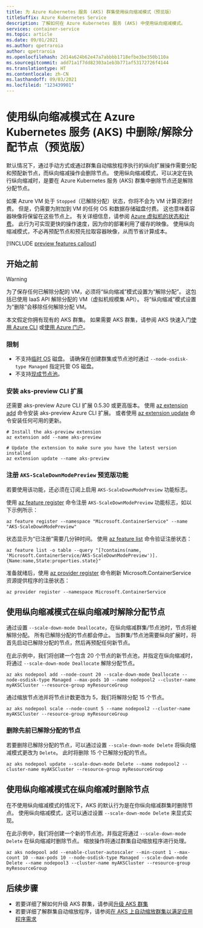 ```yaml
---
title: 为 Azure Kubernetes 服务 (AKS) 群集使用纵向缩减模式（预览版）
titleSuffix: Azure Kubernetes Service
description: 了解如何在 Azure Kubernetes 服务 (AKS) 中使用纵向缩减模式。
services: container-service
ms.topic: article
ms.date: 09/01/2021
ms.author: qpetraroia
author: qpetraroia
ms.openlocfilehash: 2d14a624b62e47a7abbbb1718efbe3be350b110a
ms.sourcegitcommit: add71a1f7dd82303a1eb3b771af53172726f4144
ms.translationtype: HT
ms.contentlocale: zh-CN
ms.lasthandoff: 09/03/2021
ms.locfileid: "123439901"
---
```

# <a name="use-scale-down-mode-to-deletedeallocate-nodes-in-azure-kubernetes-service-aks-preview"></a>使用纵向缩减模式在 Azure Kubernetes 服务 (AKS) 中删除/解除分配节点（预览版）

默认情况下，通过手动方式或通过群集自动缩放程序执行的纵向扩展操作需要分配和预配新节点，而纵向缩减操作会删除节点。 使用纵向缩减模式，可以决定在执行纵向缩减时，是要在 Azure Kubernetes 服务 (AKS) 群集中删除节点还是解除分配节点。 

如果 Azure VM 处于 `Stopped`（已解除分配）状态，你将不会为 VM 计算资源付费。 但是，仍需要为附加到 VM 的任何 OS 和数据存储磁盘付费。 这也意味着容器映像将保留在这些节点上。 有关详细信息，请参阅 [Azure 虚拟机的状态和计费][state-billing-azure-vm]。 此行为可实现更快的操作速度，因为你的部署利用了缓存的映像。 使用纵向缩减模式，不必再预配节点和预先拉取容器映像，从而节省计算成本。

[!INCLUDE [preview features callout](./includes/preview/preview-callout.md)]

## <a name="before-you-begin"></a>开始之前

> [!WARNING]
> 为了保存任何已解除分配的 VM，必须将“纵向缩减”模式设置为“解除分配”。 这包括已使用 IaaS API 解除分配的 VM（虚拟机规模集 API）。 将“纵向缩减”模式设置为“删除”会移除任何解除分配 VM。

本文假定你拥有现有的 AKS 群集。 如果需要 AKS 群集，请参阅 AKS 快速入门[使用 Azure CLI][aks-quickstart-cli] 或[使用 Azure 门户][aks-quickstart-portal]。

### <a name="limitations"></a>限制

- 不支持[临时 OS][ephemeral-os] 磁盘。 请确保在创建群集或节点池时通过 `--node-osdisk-type Managed` 指定托管 OS 磁盘。
- 不支持[现成节点池][spot-node-pool]。

### <a name="install-aks-preview-cli-extension"></a>安装 aks-preview CLI 扩展

还需要 aks-preview Azure CLI 扩展 0.5.30 或更高版本。 使用 [az extension add][az-extension-add] 命令安装 aks-preview Azure CLI 扩展。 或者使用 [az extension update][az-extension-update] 命令安装任何可用的更新。

```azurecli-interactive
# Install the aks-preview extension
az extension add --name aks-preview

# Update the extension to make sure you have the latest version installed
az extension update --name aks-preview
```

### <a name="register-the-aks-scaledownmodepreview-preview-feature"></a>注册 `AKS-ScaleDownModePreview` 预览版功能

若要使用该功能，还必须在订阅上启用 `AKS-ScaleDownModePreview` 功能标志。

使用 [az feature register][az-feature-register] 命令注册 `AKS-ScaleDownModePreview` 功能标志，如以下示例所示：

```azurecli-interactive
az feature register --namespace "Microsoft.ContainerService" --name "AKS-ScaleDownModePreview"
```

状态显示为“已注册”需要几分钟时间。 使用 [az feature list][az-feature-list] 命令验证注册状态：

```azurecli-interactive
az feature list -o table --query "[?contains(name, 'Microsoft.ContainerService/AKS-ScaleDownModePreview')].{Name:name,State:properties.state}"
```

准备就绪后，使用 [az provider register][az-provider-register] 命令刷新 Microsoft.ContainerService 资源提供程序的注册状态：

```azurecli-interactive
az provider register --namespace Microsoft.ContainerService
```

## <a name="using-scale-down-mode-to-deallocate-nodes-on-scale-down"></a>使用纵向缩减模式在纵向缩减时解除分配节点

通过设置 `--scale-down-mode Deallocate`，在纵向缩减群集/节点池时，节点将被解除分配。 所有已解除分配的节点都会停止。 当群集/节点池需要纵向扩展时，将首先启动已解除分配的节点，然后再预配任何新节点。

在此示例中，我们将创建一个包含 20 个节点的新节点池，并指定在纵向缩减时，将通过 `--scale-down-mode Deallocate` 解除分配节点。

```azurecli-interactive
az aks nodepool add --node-count 20 --scale-down-mode Deallocate --node-osdisk-type Managed --max-pods 10 --name nodepool2 --cluster-name myAKSCluster --resource-group myResourceGroup
```

通过缩放节点池并将节点计数更改为 5，我们将解除分配 15 个节点。

```azurecli-interactive
az aks nodepool scale --node-count 5 --name nodepool2 --cluster-name myAKSCluster --resource-group myResourceGroup
```

### <a name="deleting-previously-deallocated-nodes"></a>删除先前已解除分配的节点

若要删除已解除分配的节点，可以通过设置 `--scale-down-mode Delete` 将纵向缩减模式更改为 `Delete`。 此时将删除 15 个已解除分配的节点。

```azurecli-interactive
az aks nodepool update --scale-down-mode Delete --name nodepool2 --cluster-name myAKSCluster --resource-group myResourceGroup
```

## <a name="using-scale-down-mode-to-delete-nodes-on-scale-down"></a>使用纵向缩减模式在纵向缩减时删除节点

在不使用纵向缩减模式的情况下，AKS 的默认行为是在你纵向缩减群集时删除节点。 使用纵向缩减模式，这可以通过设置 `--scale-down-mode Delete` 来显式实现。

在此示例中，我们将创建一个新的节点池，并指定将通过 `--scale-down-mode Delete` 在纵向缩减时删除节点。 缩放操作将通过群集自动缩放程序进行处理。

```azurecli-interactive
az aks nodepool add --enable-cluster-autoscaler --min-count 1 --max-count 10 --max-pods 10 --node-osdisk-type Managed --scale-down-mode Delete --name nodepool3 --cluster-name myAKSCluster --resource-group myResourceGroup
```

## <a name="next-steps"></a>后续步骤

- 若要详细了解如何升级 AKS 群集，请参阅[升级 AKS 群集][aks-upgrade]
- 若要详细了解群集自动缩放程序，请参阅[在 AKS 上自动缩放群集以满足应用程序需求][cluster-autoscaler]

<!-- LINKS - Internal -->
[aks-quickstart-cli]: kubernetes-walkthrough.md
[aks-quickstart-portal]: kubernetes-walkthrough-portal.md
[aks-support-policies]: support-policies.md
[aks-faq]: faq.md
[az-extension-add]: /cli/azure/extension#az_extension_add
[az-extension-update]: /cli/azure/extension#az_extension_update
[az-feature-list]: /cli/azure/feature#az_feature_list
[az-feature-register]: /cli/azure/feature#az_feature_register
[az-aks-install-cli]: /cli/azure/aks#az_aks_install_cli
[az-provider-register]: /cli/azure/provider#az_provider_register
[aks-upgrade]: upgrade-cluster.md
[cluster-autoscaler]: cluster-autoscaler.md
[ephemeral-os]: cluster-configuration.md#ephemeral-os
[state-billing-azure-vm]: ../virtual-machines/states-billing.md
[spot-node-pool]: spot-node-pool.md